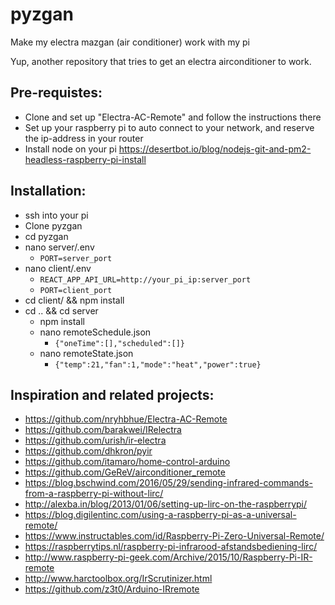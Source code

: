 # pyzgan
Make my electra mazgan (air conditioner) work with my pi

Yup, another repository that tries to get an electra airconditioner to work.

Pre-requistes:
-----------------------
* Clone and set up "Electra-AC-Remote" and follow the instructions there
* Set up your raspberry pi to auto connect to your network, and reserve the ip-address in your router
* Install node on your pi https://desertbot.io/blog/nodejs-git-and-pm2-headless-raspberry-pi-install


Installation:
-----------------------
* ssh into your pi
* Clone pyzgan
* cd pyzgan 
* nano server/.env
    * `PORT=server_port`
* nano client/.env
    * `REACT_APP_API_URL=http://your_pi_ip:server_port`
    * `PORT=client_port`
* cd client/ && npm install
* cd .. && cd server 
    * npm install
    * nano remoteSchedule.json
        * `{"oneTime":[],"scheduled":[]}`
    * nano remoteState.json
         * `{"temp":21,"fan":1,"mode":"heat","power":true}`
    
    
    
    

Inspiration and related projects:
-----------------------
* https://github.com/nryhbhue/Electra-AC-Remote
* https://github.com/barakwei/IRelectra
* https://github.com/urish/ir-electra
* https://github.com/dhkron/pyir
* https://github.com/itamaro/home-control-arduino
* https://github.com/GeReV/airconditioner_remote
* https://blog.bschwind.com/2016/05/29/sending-infrared-commands-from-a-raspberry-pi-without-lirc/
* http://alexba.in/blog/2013/01/06/setting-up-lirc-on-the-raspberrypi/
* https://blog.digilentinc.com/using-a-raspberry-pi-as-a-universal-remote/
* https://www.instructables.com/id/Raspberry-Pi-Zero-Universal-Remote/
* https://raspberrytips.nl/raspberry-pi-infrarood-afstandsbediening-lirc/
* http://www.raspberry-pi-geek.com/Archive/2015/10/Raspberry-Pi-IR-remote
* http://www.harctoolbox.org/IrScrutinizer.html
* https://github.com/z3t0/Arduino-IRremote


